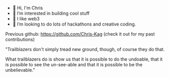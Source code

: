 - 👋 Hi, I'm Chris
- 👀 I’m interested in building cool stuff
- 🌱 I like web3
- 💞️ I’m looking to do lots of hackathons and creative coding.

Previous github: https://github.com/Chris-Kag (check it out for my past contributions)

"Trailblazers don't simply tread new ground, though, of course they do that. 

What trailblazers do is show us that it is possible to do the undoable, that it is possible to see the un-see-able and that it is possible to be the unbelievable."

<!---
le-kag/le-kag is a ✨ special ✨ repository because its `README.md` (this file) appears on your GitHub profile.
You can click the Preview link to take a look at your changes.
--->
